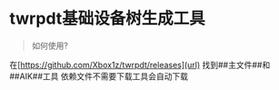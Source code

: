 # twrpdt基础设备树生成工具
> 如何使用?

在[https://github.com/Xbox1z/twrpdt/releases](url) 找到##主文件##和##AIK##工具 依赖文件不需要下载工具会自动下载
